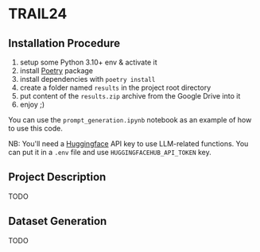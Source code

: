 # TRAIL24

## Installation Procedure

1. setup some Python 3.10+ env & activate it
2. install [Poetry](https://python-poetry.org/) package
3. install dependencies with `poetry install`
4. create a folder named `results` in the project root directory
5. put content of the `results.zip` archive from the Google Drive into it
6. enjoy ;)

You can use the `prompt_generation.ipynb` notebook as an example of how to use this code.

NB: You'll need a [Huggingface](https://huggingface.co/) API key to use LLM-related functions.
You can put it in a `.env` file and use `HUGGINGFACEHUB_API_TOKEN` key.

## Project Description

TODO

## Dataset Generation

TODO
